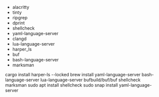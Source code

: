 - alacritty
- tinty
- ripgrep
- dprint
- shellcheck
- yaml-language-server
- clangd
- lua-language-server
- harper_ls
- buf
- bash-language-server
- marksman

cargo install harper-ls --locked
brew install yaml-language-server bash-language-server lua-language-server bufbuild/buf/buf shellcheck marksman
sudo apt install shellcheck
sudo snap install yaml-language-server
